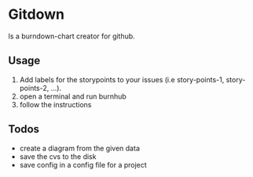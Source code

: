 Gitdown
=======

Is a burndown-chart creator for github.

Usage
-----

1. Add labels for the storypoints to your issues (i.e story-points-1, story-points-2, ...).
2. open a terminal and run burnhub
3. follow the instructions

Todos
-----

* create a diagram from the given data
* save the cvs to the disk
* save config in a config file for a project
